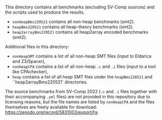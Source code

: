 This directory contains all benchmarks (excluding SV-Comp sources) and the scripts used to produce the results.
- `nonHeapBms220521` contains all non-heap benchmarks (smt2). 
- `heapBms220521` contains all heap-theory benchmarks (smt2).
- `heap2arrayBms220521` contains all heap2array encoded benchmarks (smt2).

Additional files in this directory:
- `nonHeapSMT` contains a list of all non-heap SMT files (input to Eldarica and Z3/Spacer),
- `nonHeapCPA` contains a list of all non-heap `.c` and `.i` files (input to a tool like CPAchecker),
- `heap` contains a list of all heap SMT files under the `heapBms220521` and ``heap2arrayBms220521` directories.

The source benchmarks from SV-Comp 2022 (`.c` and `.i` files together with their accompanying `.yml` files) are not provided in this repository due to licensing reasons, but the file names are listed by `nonHeapCPA` and the files themselves are freely available for download: https://zenodo.org/record/5831003/export/hx
